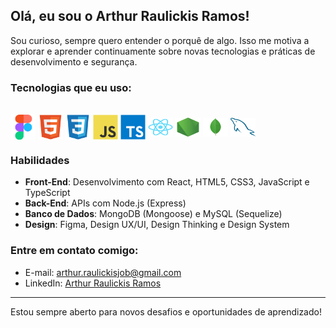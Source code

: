 ## Olá, eu sou o Arthur Raulickis Ramos!

Sou curioso, sempre quero entender o porquê de algo. Isso me motiva a explorar e aprender continuamente sobre novas tecnologias e práticas de desenvolvimento e segurança.

### Tecnologias que eu uso:

<div style="display: inline_block"><br>
  <img align="center" width="40" src="https://raw.githubusercontent.com/devicons/devicon/master/icons/figma/figma-original.svg">
  <img align="center" width="40" src="https://raw.githubusercontent.com/devicons/devicon/master/icons/html5/html5-original.svg">
  <img align="center" width="40" src="https://raw.githubusercontent.com/devicons/devicon/master/icons/css3/css3-original.svg">
  <img align="center" width="40" src="https://raw.githubusercontent.com/devicons/devicon/master/icons/javascript/javascript-original.svg">
  <img align="center" width="40" src="https://raw.githubusercontent.com/devicons/devicon/master/icons/typescript/typescript-original.svg">
  <img align="center" height="30" width="40" src="https://raw.githubusercontent.com/devicons/devicon/master/icons/react/react-original.svg">
  <img align="center" height="30" width="40" src="https://raw.githubusercontent.com/devicons/devicon/master/icons/nodejs/nodejs-original.svg">
  <img align="center" height="30" width="40" src="https://raw.githubusercontent.com/devicons/devicon/master/icons/mongodb/mongodb-original.svg">
  <img align="center" height="30" width="40" src="https://raw.githubusercontent.com/devicons/devicon/master/icons/mysql/mysql-original.svg">
</div>

### Habilidades

- **Front-End**: Desenvolvimento com React, HTML5, CSS3, JavaScript e TypeScript
- **Back-End**: APIs com Node.js (Express)
- **Banco de Dados**: MongoDB (Mongoose) e MySQL (Sequelize)
- **Design**: Figma, Design UX/UI, Design Thinking e Design System

### Entre em contato comigo:

- E-mail: [arthur.raulickisjob@gmail.com](mailto:arthur.raulickisjob@gmail.com)
- LinkedIn: [Arthur Raulickis Ramos](https://www.linkedin.com/in/arthur-raulickis-ramos-a9b975225/)

---

Estou sempre aberto para novos desafios e oportunidades de aprendizado!

